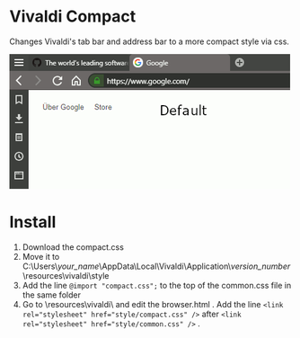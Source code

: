 # Vivaldi Compact
Changes Vivaldi's tab bar and address bar to a more compact style via css.  

![Preview](https://raw.githubusercontent.com/egg303/vivaldi-compact/master/preview.gif)
# Install
1. Download the compact.css
2. Move it to C:\Users\\*your_name*\AppData\Local\Vivaldi\Application\\*version_number*\resources\vivaldi\style
3. Add the line `@import "compact.css";` to the top of the common.css file in the same folder
4. Go to \resources\vivaldi\ and edit the browser.html . Add the line `<link rel="stylesheet" href="style/compact.css" />` after `<link rel="stylesheet" href="style/common.css" />` .
